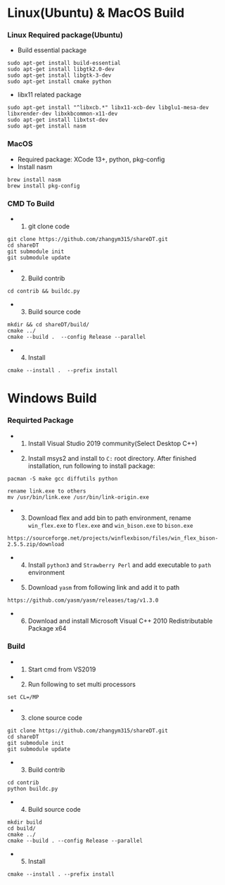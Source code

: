 # Linux(Ubuntu) & MacOS Build
### Linux Required package(Ubuntu)
* Build essential package
```
sudo apt-get install build-essential
sudo apt-get install libgtk2.0-dev
sudo apt-get install libgtk-3-dev
sudo apt-get install cmake python
```
* libx11 related package
```
sudo apt-get install "^libxcb.*" libx11-xcb-dev libglu1-mesa-dev libxrender-dev libxkbcommon-x11-dev
sudo apt-get install libxtst-dev
sudo apt-get install nasm
```
### MacOS
* Required package: XCode 13+, python, pkg-config
* Install nasm
```
brew install nasm
brew install pkg-config
```

### CMD To Build
* 1. git clone code
```
git clone https://github.com/zhangym315/shareDT.git
cd shareDT
git submodule init
git submodule update
```
* 2. Build contrib
```
cd contrib && buildc.py
```
* 3. Build source code
```
mkdir && cd shareDT/build/
cmake ../
cmake --build .  --config Release --parallel
```
* 4. Install
```
cmake --install .  --prefix install
```

# Windows Build
### Requirted Package
* 1. Install Visual Studio 2019 community(Select Desktop C++)
* 2. Install msys2 and install to ```C:``` root directory. After finished installation, run following to install package:
```
pacman -S make gcc diffutils python

rename link.exe to others
mv /usr/bin/link.exe /usr/bin/link-origin.exe
```
* 3. Download flex and add bin to path environment, rename ```win_flex.exe``` to ```flex.exe``` and ```win_bison.exe``` to ```bison.exe```
```
https://sourceforge.net/projects/winflexbison/files/win_flex_bison-2.5.5.zip/download
```
* 4. Install ```python3``` and ```Strawberry Perl``` and add executable to ```path``` environment
* 5. Download ```yasm``` from following link and add it to path
```
https://github.com/yasm/yasm/releases/tag/v1.3.0
```
* 6. Download and install Microsoft Visual C++ 2010 Redistributable Package x64


### Build
* 1. Start cmd from VS2019
* 2. Run following to set multi processors
```
set CL=/MP
```
* 3. clone source code
```
git clone https://github.com/zhangym315/shareDT.git
cd shareDT
git submodule init
git submodule update

```
* 3. Build contrib
```
cd contrib
python buildc.py
```
* 4. Build source code
```
mkdir build
cd build/
cmake ../
cmake --build . --config Release --parallel
```
* 5. Install
```
cmake --install . --prefix install
```
